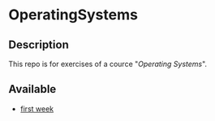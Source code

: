 # OperatingSystems

## Description

This repo is for exercises of a cource "*Operating Systems*".

## Available

- [first week](#https://github.com/YeslieSnayder/OperatingSystems/tree/master/week1)

